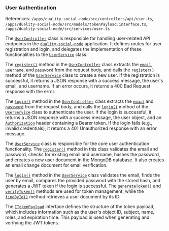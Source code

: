 ### User Authentication

References: `/apps/duality-social-node/src/controllers/api/user.ts`, `/apps/duality-social-node/src/models/tokenPayload.interface.ts`, `/apps/duality-social-node/src/services/user.ts`

The [`UserController`](/apps/duality-social-node/src/controllers/api/user.ts#L4) class is responsible for handling user-related API endpoints in the [`duality-social-node`](/apps/duality-social-node-e2e/src/duality-social-node/duality-social-node.spec.ts#L0) application. It defines routes for user registration and login, and delegates the implementation of these functionalities to the [`UserService`](/apps/duality-social-node/src/services/user.ts#L16) class.

The [`register()`](/apps/duality-social-node/src/controllers/api/user.ts#L17) method in the [`UserController`](/apps/duality-social-node/src/controllers/api/user.ts#L4) class extracts the [`email`](/apps/duality-social-node/src/controllers/api/user.ts#L18), [`username`](/apps/duality-social-node/src/controllers/api/user.ts#L18), and [`password`](/apps/duality-social-node/src/controllers/api/user.ts#L18) from the request body, and calls the [`register()`](/apps/duality-social-node/src/controllers/api/user.ts#L17) method of the [`UserService`](/apps/duality-social-node/src/services/user.ts#L16) class to create a new user. If the registration is successful, it returns a JSON response with a success message, the user's email, and username. If an error occurs, it returns a 400 Bad Request response with the error.

The [`login()`](/apps/duality-social-node/src/controllers/api/user.ts#L31) method in the [`UserController`](/apps/duality-social-node/src/controllers/api/user.ts#L4) class extracts the [`email`](/apps/duality-social-node/src/controllers/api/user.ts#L18) and [`password`](/apps/duality-social-node/src/controllers/api/user.ts#L18) from the request body, and calls the [`login()`](/apps/duality-social-node/src/controllers/api/user.ts#L31) method of the [`UserService`](/apps/duality-social-node/src/services/user.ts#L16) class to authenticate the user. If the login is successful, it returns a JSON response with a success message, the user object, and an [`Authorization`](/apps/duality-social-node/src/fetch.ts#L17) header containing a Bearer token. If the login fails (e.g., invalid credentials), it returns a 401 Unauthorized response with an error message.

The [`UserService`](/apps/duality-social-node/src/services/user.ts#L16) class is responsible for the core user authentication functionality. The [`register()`](/apps/duality-social-node/src/controllers/api/user.ts#L17) method in this class validates the email and password, checks for existing email and username, hashes the password, and creates a new user document in the MongoDB database. It also creates an email change document for email verification.

The [`login()`](/apps/duality-social-node/src/controllers/api/user.ts#L31) method in the [`UserService`](/apps/duality-social-node/src/services/user.ts#L16) class validates the email, finds the user by email, compares the provided password with the stored hash, and generates a JWT token if the login is successful. The [`generateToken()`](/apps/duality-social-node/src/services/user.ts#L104) and [`verifyToken()`](/apps/duality-social-react/src/utils/auth.ts#L7) methods are used for token management, while the [`findById()`](/apps/duality-social-node/src/services/feed.ts#L508) method retrieves a user document by its ID.

The [`ITokenPayload`](/apps/duality-social-node/src/models/tokenPayload.interface.ts#L1) interface defines the structure of the token payload, which includes information such as the user's object ID, subject, name, roles, and expiration time. This payload is used when generating and verifying the JWT tokens.
